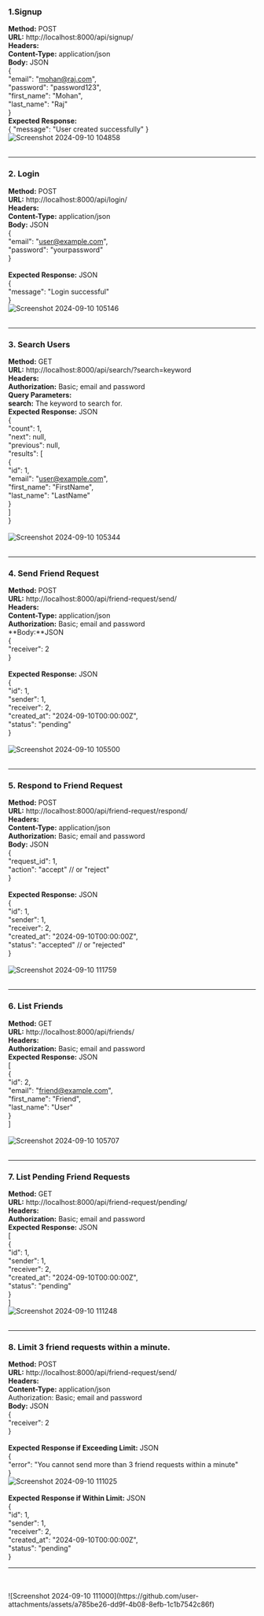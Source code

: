 ### 1.Signup<br/>
**Method:** POST<br/>
**URL:** http://localhost:8000/api/signup/<br/>
**Headers:** <br/>
**Content-Type:** application/json<br/>
**Body:** JSON<br/>
{<br/>
    "email": "mohan@raj.com",<br/>
    "password": "password123",<br/>
    "first_name": "Mohan",<br/>
    "last_name": "Raj"<br/>
}<br/>
**Expected Response:** <br/>
{ "message": "User created successfully" }<br/>
![Screenshot 2024-09-10 104858](https://github.com/user-attachments/assets/9ecbe846-d8e2-42c9-89c1-340692dab4c6)<br/>
<br/>
***
### 2. Login<br/>
**Method:** POST<br/>
**URL:** http://localhost:8000/api/login/<br/>
**Headers:** <br/>
**Content-Type:** application/json<br/>
**Body:** JSON<br/>
{<br/>
    "email": "user@example.com",<br/>
    "password": "yourpassword"<br/>
}<br/>
<br/>
**Expected Response:** JSON<br/>
{<br/>
    "message": "Login successful"<br/>
}<br/>
![Screenshot 2024-09-10 105146](https://github.com/user-attachments/assets/e2dd5045-ea5f-48d9-b0ce-a2724650e692)<br/>
<br/>
***
### 3. Search Users<br/>
**Method:** GET<br/>
**URL:** http://localhost:8000/api/search/?search=keyword<br/>
**Headers:**<br/>
**Authorization:** Basic; email and password<br/>
**Query Parameters:** <br/>
**search:** The keyword to search for.<br/>
**Expected Response:** JSON<br/>
{<br/>
    "count": 1,<br/>
    "next": null,<br/>
    "previous": null,<br/>
    "results": [<br/>
        {<br/>
            "id": 1,<br/>
            "email": "user@example.com",<br/>
            "first_name": "FirstName",<br/>
            "last_name": "LastName"<br/>
        }<br/>
    ]<br/>
}<br/>
<br/>
![Screenshot 2024-09-10 105344](https://github.com/user-attachments/assets/059bcacd-33d4-416a-9330-fc409ff074c7)<br/>
<br/>
***
### 4. Send Friend Request<br/>
**Method:** POST<br/>
**URL:** http://localhost:8000/api/friend-request/send/<br/>
**Headers:** <br/>
**Content-Type:** application/json<br/>
**Authorization:** Basic; email and password<br/>
**Body:**JSON<br/>
{<br/>
    "receiver": 2<br/>
}<br/>
<br/>
**Expected Response:** JSON<br/>
{<br/>
    "id": 1,<br/>
    "sender": 1,<br/>
    "receiver": 2,<br/>
    "created_at": "2024-09-10T00:00:00Z",<br/>
    "status": "pending"<br/>
}<br/>
<br/>
![Screenshot 2024-09-10 105500](https://github.com/user-attachments/assets/dda27845-96dc-4885-b3f6-39cfd699c20e)<br/>
<br/>
***
### 5. Respond to Friend Request<br/>
**Method:** POST<br/>
**URL:** http://localhost:8000/api/friend-request/respond/<br/>
**Headers:** <br/>
**Content-Type:** application/json<br/>
**Authorization:** Basic; email and password<br/>
**Body:** JSON<br/>
{<br/>
    "request_id": 1,<br/>
    "action": "accept"  // or "reject"<br/>
}<br/>
<br/>
**Expected Response:** JSON<br/>
{<br/>
    "id": 1,<br/>
    "sender": 1,<br/>
    "receiver": 2,<br/>
    "created_at": "2024-09-10T00:00:00Z",<br/>
    "status": "accepted"  // or "rejected"<br/>
}<br/>
<br/>
![Screenshot 2024-09-10 111759](https://github.com/user-attachments/assets/c407e1eb-81f7-43de-851e-a8c2c7c1df68)<br/>
<br/>
***
### 6. List Friends<br/>
**Method:** GET<br/>
**URL:** http://localhost:8000/api/friends/<br/>
**Headers:** <br/>
**Authorization:** Basic; email and password<br/>
**Expected Response:** JSON<br/>
[<br/>
    {<br/>
        "id": 2,<br/>
        "email": "friend@example.com",<br/>
        "first_name": "Friend",<br/>
        "last_name": "User"<br/>
    }<br/>
]<br/>
<br/>
![Screenshot 2024-09-10 105707](https://github.com/user-attachments/assets/a3c7e4b9-5def-40eb-92ac-c2e60c844f21)<br/>
<br/>
***
### 7. List Pending Friend Requests<br/>
**Method:** GET<br/>
**URL:** http://localhost:8000/api/friend-request/pending/<br/>
**Headers:** <br/>
**Authorization:** Basic; email and password<br/>
**Expected Response:** JSON<br/>
[<br/>
    {<br/>
        "id": 1,<br/>
        "sender": 1,<br/>
        "receiver": 2,<br/>
        "created_at": "2024-09-10T00:00:00Z",<br/>
        "status": "pending"<br/>
    }<br/>
]<br/>
![Screenshot 2024-09-10 111248](https://github.com/user-attachments/assets/b95d380f-45e9-412c-afef-ba8b6410fede)<br/>
<br/>
***
### 8. Limit 3 friend requests within a minute.<br/>
**Method:** POST<br/>
**URL:** http://localhost:8000/api/friend-request/send/<br/>
**Headers:** <br/>
**Content-Type:** application/json<br/>
Authorization: Basic; email and password<br/>
**Body:** JSON<br/>
{<br/>
    "receiver": 2<br/>
}<br/>
<br/>
**Expected Response if Exceeding Limit:** JSON<br/>
{<br/>
    "error": "You cannot send more than 3 friend requests within a minute"<br/>
}<br/>
![Screenshot 2024-09-10 111025](https://github.com/user-attachments/assets/2661e50a-eec6-4bc5-81ad-7ceddfb51426)<br/>
<br/>
**Expected Response if Within Limit:** JSON<br/>
{<br/>
    "id": 1,<br/>
    "sender": 1,<br/>
    "receiver": 2,<br/>
    "created_at": "2024-09-10T00:00:00Z",<br/>
    "status": "pending"<br/>
}<br/>
***
<br/>
<br/>
![Screenshot 2024-09-10 111000](https://github.com/user-attachments/assets/a785be26-dd9f-4b08-8efb-1c1b7542c86f)
<br/>
<br/>
<br/>
